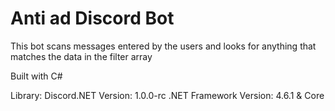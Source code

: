 # Anti ad Discord Bot

This bot scans messages entered by the users and looks for anything that matches the data in the filter array

Built with C#

Library: Discord.NET
Version: 1.0.0-rc
.NET Framework Version: 4.6.1 & Core
